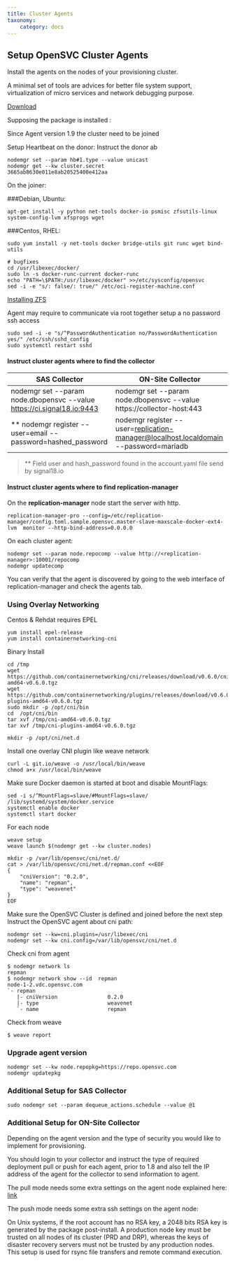 ```yaml
---
title: Cluster Agents
taxonomy:
    category: docs
---
```

## Setup OpenSVC Cluster Agents

Install the agents on the nodes of your provisioning cluster.

A minimal set of tools are advices for better file system support, virtualization of micro services and network debugging purpose.

[Download](https://repo.opensvc.com/)

Supposing the package is installed :

Since Agent version 1.9 the cluster need to be joined

Setup Heartbeat on the donor:
Instruct the donor ab
```
nodemgr set --param hb#1.type --value unicast
nodemgr get --kw cluster.secret
3665ab8630e011e8ab20525400e412aa
```

On the joiner:


###Debian, Ubuntu:
```  
apt-get install -y python net-tools docker-io psmisc zfsutils-linux system-config-lvm xfsprogs wget
```

###Centos, RHEL:

```  
sudo yum install -y net-tools docker bridge-utils git runc wget bind-utils

# bugfixes
cd /usr/libexec/docker/
sudo ln -s docker-runc-current docker-runc
echo "PATH=\$PATH:/usr/libexec/docker" >>/etc/sysconfig/opensvc
sed -i -e "s/: false/: true/" /etc/oci-register-machine.conf
```

[Installing ZFS](http://lampros.chaidas.com/index.php?controller=post&action=view&id_post=101)

Agent may require to communicate via root together setup a no password ssh access  
```
sudo sed -i -e "s/^PasswordAuthentication no/PasswordAuthentication yes/" /etc/ssh/sshd_config                    
sudo systemctl restart sshd
```


#### Instruct cluster agents where to find the collector  

|SAS Collector | ON-Site Collector |
| ------------ | --------------- |
| nodemgr set --param node.dbopensvc --value https://ci.signal18.io:9443 | nodemgr set --param node.dbopensvc --value https://collector-host:443 |
| ** nodemgr register --user=email --password=hashed_password | nodemgr register --user=replication-manager@localhost.localdomain --password=mariadb |

>** Field user and hash_password found in the account.yaml file send by signal18.io  

#### Instruct cluster agents where to find replication-manager

On the **replication-manager** node start the server with http.  
```
replication-manager-pro --config=/etc/replication-manager/config.toml.sample.opensvc.master-slave-maxscale-docker-ext4-lvm  monitor --http-bind-address=0.0.0.0
```

On each cluster agent:

```
nodemgr set --param node.repocomp --value http://<replication-manager>:10001/repocomp
nodemgr updatecomp
```

You can verify that the agent is discovered by going to the web interface of replication-manager and check the agents tab.


### Using Overlay Networking

Centos & Rehdat requires EPEL

```
yum install epel-release
yum install containernetworking-cni
```

Binary Install
```
cd /tmp
wget https://github.com/containernetworking/cni/releases/download/v0.6.0/cni-amd64-v0.6.0.tgz
wget https://github.com/containernetworking/plugins/releases/download/v0.6.0/cni-plugins-amd64-v0.6.0.tgz
sudo mkdir -p /opt/cni/bin
cd  /opt/cni/bin
tar xvf /tmp/cni-amd64-v0.6.0.tgz
tar xvf /tmp/cni-plugins-amd64-v0.6.0.tgz

mkdir -p /opt/cni/net.d
```

Install one overlay CNI plugin like weave network

```
curl -L git.io/weave -o /usr/local/bin/weave
chmod a+x /usr/local/bin/weave
```

Make sure Docker daemon is started at boot and disable MountFlags:
```
sed -i s/^MountFlags=slave/#MountFlags=slave/ /lib/systemd/system/docker.service
systemctl enable docker
systemctl start docker
```

For each node

```
weave setup
weave launch $(nodemgr get --kw cluster.nodes)

mkdir -p /var/lib/opensvc/cni/net.d/
cat > /var/lib/opensvc/cni/net.d/repman.conf <<EOF
{
    "cniVersion": "0.2.0",
    "name": "repman",
    "type": "weavenet"
}
EOF
```
Make sure the OpenSVC Cluster is defined and joined before the next step
Instruct the OpenSVC agent about cni path:

```
nodemgr set --kw=cni.plugins=/usr/libexec/cni  
nodemgr set --kw cni.config=/var/lib/opensvc/cni/net.d
```

Check cni from agent
```
$ nodemgr network ls
repman
$ nodemgr network show --id  repman
node-1-2.vdc.opensvc.com        
`- repman                       
   |- cniVersion                0.2.0     
   |- type                      weavenet  
   `- name                      repman    
```

Check from weave
```
$ weave report
```

### Upgrade agent version

```
nodemgr set --kw node.repopkg=https://repo.opensvc.com
nodemgr updatepkg
```

### Additional Setup for SAS Collector

```
sudo nodemgr set --param dequeue_actions.schedule --value @1
```

### Additional Setup for ON-Site Collector

Depending on the agent version and the type of security you would like to implement for provisioning.

You should login to your collector and instruct the type of required deployment pull or push for each agent, prior to 1.8 and also tell the IP address of the agent for the collector to send information to agent.


The pull mode needs some extra settings on the agent node explained here:
[link](https://docs.opensvc.com/agent.architecture.html#the-inetd-entry-point)

The push mode needs some extra ssh settings on the agent node:

On Unix systems, if the root account has no RSA key, a 2048 bits RSA key is generated by the package post-install. A production node key must be trusted on all nodes of its cluster (PRD and DRP), whereas the keys of disaster recovery servers must not be trusted by any production nodes. This setup is used for rsync file transfers and remote command execution.
